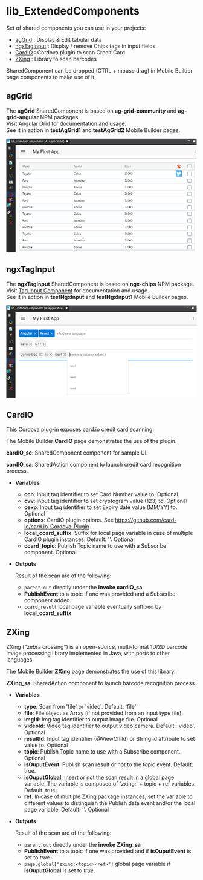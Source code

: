 # lib_ExtendedComponents

Set of shared components you can use in your projects:
    
* [agGrid](#aggrid) : Display & Edit tabular data
* [ngxTagInput](#ngxtaginput) : Display / remove Chips tags in input fields
* [CardIO](#cardio) : Cordova plugin to scan Credit Card
* [ZXing](#zxing) : Library to scan barcodes

SharedComponent can be dropped (CTRL + mouse drag) in Mobile Builder page components to make use of it.

## agGrid

The **agGrid** SharedComponent is based on **ag-grid-community** and **ag-grid-angular** NPM packages.\
Visit [Angular Grid](https://www.ag-grid.com/angular-grid/) for documentation and usage.\
See it in action in **testAgGrid1** and **testAgGrid2** Mobile Builder pages.

![agGrid screenshot 1](./doc/images/ConvertigoStudio_agGrid.png)

## ngxTagInput

The **ngxTagInput** SharedComponent is based on **ngx-chips** NPM package.\
Visit [Tag Input Component](https://github.com/Gbuomprisco/ngx-chips/#readme) for documentation and usage.\
See it in action in **testNgxInput** and **testNgxInput1** Mobile Builder pages.

![ngxTagInput screenshot 1](./doc/images/ConvertigoStudio_ngxTagInput.png)

## CardIO

This Cordova plug-in exposes card&#46;io credit card scanning.

The Mobile Builder **CardIO** page demonstrates the use of the plugin.

**cardIO_sc**: SharedComponent component for sample UI.

**cardIO_sa**: SharedAction component to launch credit card recognition process.

 - **Variables**
   - **ccn**: Input tag identifier to set Card Number value to. Optional
   - **cvv**: Input tag identifier to set cryptogram value (123) to. Optional
   - **cexp**: Input tag identifier to set Expiry date value (MM/YY) to. Optional
   - **options**: CardIO plugin options. See https://github.com/card-io/card.io-Cordova-Plugin
   - **local_ccard_suffix**: Suffix for local page variable in case of multiple CardIO plugin instances. Default: ''. Optional
   - **ccard_topic**: Publish Topic name to use with a Subscribe component. Optional

 - **Outputs**

      Result of the scan are of the following:
    - `parent.out` directly under the **invoke cardIO_sa**
    - **PublishEvent** to a topic if one was provided and a Subscribe component added.
    - `ccard_result` local page variable eventually suffixed by **local_ccard_suffix**

## ZXing

ZXing ("zebra crossing") is an open-source, multi-format 1D/2D barcode image processing library implemented in Java, with ports to other languages.

The Mobile Builder **ZXing** page demonstrates the use of this library.

**ZXing_sa**: SharedAction component to launch barcode recognition process.

 - **Variables**
   - **type**: Scan from 'file' or 'video'. Default: 'file'
   - **file**: File object as Array (if not provided from an input type file).
   - **imgId**: Img tag identifier to output image file. Optional
   - **videoId**: Video tag identifier to output video camera. Default: 'video'. Optional
   - **resultId**: Input tag identifier (@ViewChild) or String id attribute to set value to. Optional
   - **topic**: Publish Topic name to use with a Subscribe component. Optional
   - **isOuputEvent**: Publish scan result or not to the topic event. Default: true.
   - **isOuputGlobal**: Insert or not the scan result in a global page variable. The variable is composed of 'zxing:' + topic + ref variables. Default: true.
   - **ref**: In case of multiple ZXing package instances, set the variable to different values to distinguish the Publish data event and/or the local page variable. Default: ''. Optional

 - **Outputs**

      Result of the scan are of the following:
    - `parent.out` directly under the **invoke ZXing_sa**
    - **PublishEvent** to a topic if one was provided and if **isOuputEvent** is set to *true*.
    - `page.global["zxing:<topic><ref>"]` global page variable if **isOuputGlobal** is set to *true*.